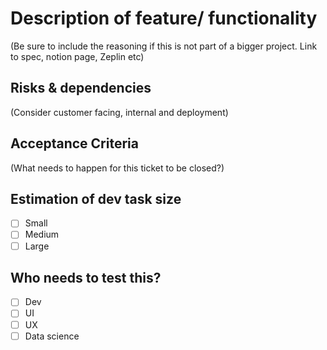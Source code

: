 # Description of feature/ functionality

(Be sure to include the reasoning if this is not part of a bigger project. Link to spec, notion page, Zeplin etc)

## Risks & dependencies

(Consider customer facing, internal and deployment)

## Acceptance Criteria
(What needs to happen for this ticket to be closed?)

## Estimation of dev task size

- [ ] Small
- [ ] Medium
- [ ] Large

## Who needs to test this?

- [ ] Dev
- [ ] UI
- [ ] UX
- [ ] Data science
